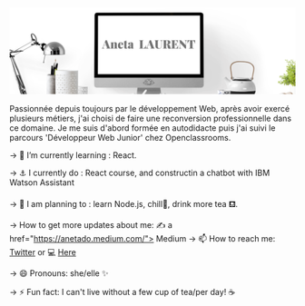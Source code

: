 ![alt text](https://raw.githubusercontent.com/ANETA-LAURENT/ANETA-LAURENT/master/Aneta.png)

<p>Passionnée depuis toujours par le développement Web, après avoir exercé plusieurs métiers, j'ai choisi de faire une reconversion professionnelle dans ce domaine. Je me suis d'abord formée en autodidacte puis j'ai suivi le parcours 'Développeur Web Junior' chez Openclassrooms.</p> 



-> 📖 I’m currently learning : React.

-> ⚓ I currently do :
     React course, 
    and constructin a chatbot with IBM Watson Assistant

->  📅 I am planning to : 
     learn Node.js, 
    chill🤗, 
    drink more tea ⛾.
    
->  How to get more updates about me:  ✍️ a href="https://anetado.medium.com/"> Medium </a>
-> 📫 How to reach me: <a href="https://twitter.com/Aneta_oo_" target="_blank"> Twitter</a> or 💻 <a href="https://aneta-laurent.github.io/portfolio/index.html" target="_blank"> Here</a>

-> 😄 Pronouns: she/elle ✨

-> ⚡ Fun fact: I can't live without a few cup of tea/per day! ☕ 


